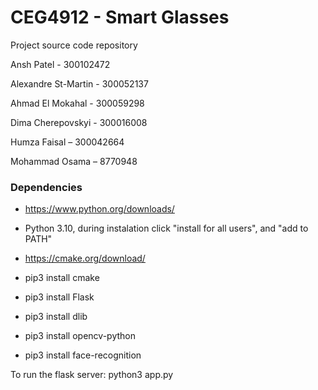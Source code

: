 # CEG4912 - Smart Glasses

Project source code repository

Ansh Patel - 300102472

Alexandre St-Martin - 300052137

Ahmad El Mokahal - 300059298

Dima Cherepovskyi - 300016008

Humza Faisal – 300042664

Mohammad Osama – 8770948

### Dependencies

* https://www.python.org/downloads/
* Python 3.10, during instalation click "install for all users", and "add to PATH"


* https://cmake.org/download/
* pip3 install cmake


* pip3 install Flask
* pip3 install dlib
* pip3 install opencv-python
* pip3 install face-recognition

To run the flask server: python3 app.py

